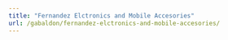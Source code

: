 ```yaml
---
title: "Fernandez Elctronics and Mobile Accesories"
url: /gabaldon/fernandez-elctronics-and-mobile-accesories/
---
```


